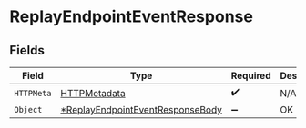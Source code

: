 # ReplayEndpointEventResponse


## Fields

| Field                                                                    | Type                                                                     | Required                                                                 | Description                                                              |
| ------------------------------------------------------------------------ | ------------------------------------------------------------------------ | ------------------------------------------------------------------------ | ------------------------------------------------------------------------ |
| `HTTPMeta`                                                               | [HTTPMetadata](./httpmetadata.md)                                        | :heavy_check_mark:                                                       | N/A                                                                      |
| `Object`                                                                 | [*ReplayEndpointEventResponseBody](./replayendpointeventresponsebody.md) | :heavy_minus_sign:                                                       | OK                                                                       |